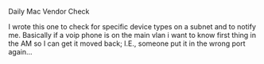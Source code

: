 Daily Mac Vendor Check

I wrote this one to check for specific device types on a subnet and to notify me. 
Basically if a voip phone is on the main vlan i want to know first thing in the AM so I can get it moved back; I.E., someone put it in the wrong port again...